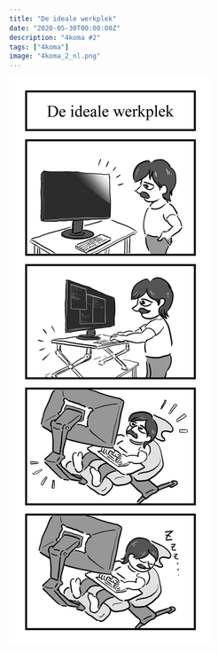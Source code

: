 ```yaml
---
title: "De ideale werkplek"
date: "2020-05-30T00:00:00Z"
description: "4koma #2"
tags: ["4koma"]
image: "4koma_2_nl.png"
---
```


![](./4koma_2_nl.png)
